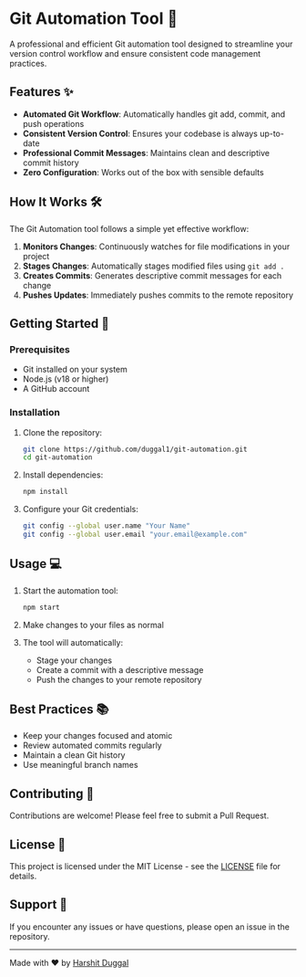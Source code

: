 # Git Automation Tool 🚀

A professional and efficient Git automation tool designed to streamline your version control workflow and ensure consistent code management practices.

## Features ✨

- **Automated Git Workflow**: Automatically handles git add, commit, and push operations
- **Consistent Version Control**: Ensures your codebase is always up-to-date
- **Professional Commit Messages**: Maintains clean and descriptive commit history
- **Zero Configuration**: Works out of the box with sensible defaults

## How It Works 🛠️

The Git Automation tool follows a simple yet effective workflow:

1. **Monitors Changes**: Continuously watches for file modifications in your project
2. **Stages Changes**: Automatically stages modified files using `git add .`
3. **Creates Commits**: Generates descriptive commit messages for each change
4. **Pushes Updates**: Immediately pushes commits to the remote repository

## Getting Started 🌟

### Prerequisites

- Git installed on your system
- Node.js (v18 or higher)
- A GitHub account

### Installation

1. Clone the repository:
   ```bash
   git clone https://github.com/duggal1/git-automation.git
   cd git-automation
   ```

2. Install dependencies:
   ```bash
   npm install
   ```

3. Configure your Git credentials:
   ```bash
   git config --global user.name "Your Name"
   git config --global user.email "your.email@example.com"
   ```

## Usage 💻

1. Start the automation tool:
   ```bash
   npm start
   ```

2. Make changes to your files as normal
3. The tool will automatically:
   - Stage your changes
   - Create a commit with a descriptive message
   - Push the changes to your remote repository

## Best Practices 📚

- Keep your changes focused and atomic
- Review automated commits regularly
- Maintain a clean Git history
- Use meaningful branch names

## Contributing 🤝

Contributions are welcome! Please feel free to submit a Pull Request.

## License 📄

This project is licensed under the MIT License - see the [LICENSE](LICENSE) file for details.

## Support 💪

If you encounter any issues or have questions, please open an issue in the repository.

---

Made with ❤️ by [Harshit Duggal](https://github.com/duggal1) 